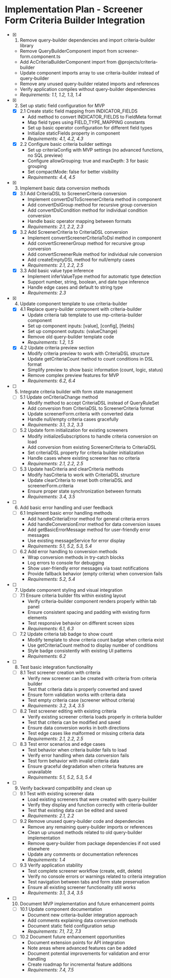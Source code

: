 # Implementation Plan - Screener Form Criteria Builder Integration

- [x] 1. Remove query-builder dependencies and import criteria-builder library
  - Remove QueryBuilderComponent import from screener-form.component.ts
  - Add AcCriteriaBuilderComponent import from @projects/criteria-builder
  - Update component imports array to use criteria-builder instead of query-builder
  - Remove any unused query-builder related imports and references
  - Verify application compiles without query-builder dependencies
  - _Requirements: 1.1, 1.2, 1.3, 1.4_

- [x] 2. Set up static field configuration for MVP
  - [x] 2.1 Create static field mapping from INDICATOR_FIELDS
    - Add method to convert INDICATOR_FIELDS to FieldMeta format
    - Map field types using FIELD_TYPE_MAPPING constants
    - Set up basic operator configuration for different field types
    - Initialize staticFields property in component
    - _Requirements: 4.1, 4.2, 4.3_
  - [x] 2.2 Configure basic criteria builder settings
    - Set up criteriaConfig with MVP settings (no advanced functions, no SQL preview)
    - Configure allowGrouping: true and maxDepth: 3 for basic grouping
    - Set compactMode: false for better visibility
    - _Requirements: 4.4, 4.5_

- [x] 3. Implement basic data conversion methods
  - [x] 3.1 Add CriteriaDSL to ScreenerCriteria conversion
    - Implement convertDslToScreenerCriteria method in component
    - Add convertDslGroup method for recursive group conversion
    - Add convertDslCondition method for individual condition conversion
    - Handle basic operator mapping between formats
    - _Requirements: 2.1, 2.2, 2.3_
  - [x] 3.2 Add ScreenerCriteria to CriteriaDSL conversion
    - Implement convertScreenerCriteriaToDsl method in component
    - Add convertScreenerGroup method for recursive group conversion
    - Add convertScreenerRule method for individual rule conversion
    - Add createEmptyDSL method for null/empty cases
    - _Requirements: 2.1, 2.2, 2.5_
  - [x] 3.3 Add basic value type inference
    - Implement inferValueType method for automatic type detection
    - Support number, string, boolean, and date type inference
    - Handle edge cases and default to string type
    - _Requirements: 2.3_

- [x] 4. Update component template to use criteria-builder
  - [x] 4.1 Replace query-builder component with criteria-builder
    - Update criteria tab template to use mp-criteria-builder component
    - Set up component inputs: [value], [config], [fields]
    - Set up component outputs: (valueChange)
    - Remove old query-builder template code
    - _Requirements: 1.2, 1.5_
  - [x] 4.2 Update criteria preview section
    - Modify criteria preview to work with CriteriaDSL structure
    - Update getCriteriaCount method to count conditions in DSL format
    - Simplify preview to show basic information (count, logic, status)
    - Remove complex preview features for MVP
    - _Requirements: 6.2, 6.4_

- [ ] 5. Integrate criteria builder with form state management
  - [ ] 5.1 Update onCriteriaChange method
    - Modify method to accept CriteriaDSL instead of QueryRuleSet
    - Add conversion from CriteriaDSL to ScreenerCriteria format
    - Update screenerForm.criteria with converted data
    - Handle null/empty criteria cases gracefully
    - _Requirements: 3.1, 3.2, 3.3_
  - [ ] 5.2 Update form initialization for existing screeners
    - Modify initializeSubscriptions to handle criteria conversion on load
    - Add conversion from existing ScreenerCriteria to CriteriaDSL
    - Set criteriaDSL property for criteria builder initialization
    - Handle cases where existing screener has no criteria
    - _Requirements: 2.1, 2.2, 2.5_
  - [ ] 5.3 Update hasCriteria and clearCriteria methods
    - Modify hasCriteria to work with CriteriaDSL structure
    - Update clearCriteria to reset both criteriaDSL and screenerForm.criteria
    - Ensure proper state synchronization between formats
    - _Requirements: 3.4, 3.5_

- [ ] 6. Add basic error handling and user feedback
  - [ ] 6.1 Implement basic error handling methods
    - Add handleCriteriaError method for general criteria errors
    - Add handleConversionError method for data conversion issues
    - Add getBasicErrorMessage method for user-friendly error messages
    - Use existing messageService for error display
    - _Requirements: 5.1, 5.2, 5.3, 5.4_
  - [ ] 6.2 Add error handling to conversion methods
    - Wrap conversion methods in try-catch blocks
    - Log errors to console for debugging
    - Show user-friendly error messages via toast notifications
    - Provide fallback behavior (empty criteria) when conversion fails
    - _Requirements: 5.2, 5.4_

- [ ] 7. Update component styling and visual integration
  - [ ] 7.1 Ensure criteria builder fits within existing layout
    - Verify criteria-builder component renders properly within tab panel
    - Ensure consistent spacing and padding with existing form elements
    - Test responsive behavior on different screen sizes
    - _Requirements: 6.1, 6.3_
  - [ ] 7.2 Update criteria tab badge to show count
    - Modify template to show criteria count badge when criteria exist
    - Use getCriteriaCount method to display number of conditions
    - Style badge consistently with existing UI patterns
    - _Requirements: 6.2_

- [ ] 8. Test basic integration functionality
  - [ ] 8.1 Test screener creation with criteria
    - Verify new screener can be created with criteria from criteria builder
    - Test that criteria data is properly converted and saved
    - Ensure form validation works with criteria data
    - Test empty criteria case (screener without criteria)
    - _Requirements: 3.2, 3.4, 3.5_
  - [ ] 8.2 Test screener editing with existing criteria
    - Verify existing screener criteria loads properly in criteria builder
    - Test that criteria can be modified and saved
    - Ensure data conversion works in both directions
    - Test edge cases like malformed or missing criteria data
    - _Requirements: 2.1, 2.2, 2.5_
  - [ ] 8.3 Test error scenarios and edge cases
    - Test behavior when criteria builder fails to load
    - Verify error handling when data conversion fails
    - Test form behavior with invalid criteria data
    - Ensure graceful degradation when criteria features are unavailable
    - _Requirements: 5.1, 5.2, 5.3, 5.4_

- [ ] 9. Verify backward compatibility and clean up
  - [ ] 9.1 Test with existing screener data
    - Load existing screeners that were created with query-builder
    - Verify they display and function correctly with criteria-builder
    - Test that existing data can be edited and saved
    - _Requirements: 2.1, 2.2_
  - [ ] 9.2 Remove unused query-builder code and dependencies
    - Remove any remaining query-builder imports or references
    - Clean up unused methods related to old query-builder implementation
    - Remove query-builder from package dependencies if not used elsewhere
    - Update any comments or documentation references
    - _Requirements: 1.4_
  - [ ] 9.3 Verify application stability
    - Test complete screener workflow (create, edit, delete)
    - Verify no console errors or warnings related to criteria integration
    - Test navigation between tabs and form state preservation
    - Ensure all existing screener functionality still works
    - _Requirements: 3.1, 3.4, 3.5_

- [ ] 10. Document MVP implementation and future enhancement points
  - [ ] 10.1 Update component documentation
    - Document new criteria-builder integration approach
    - Add comments explaining data conversion methods
    - Document static field configuration setup
    - _Requirements: 7.1, 7.2, 7.3_
  - [ ] 10.2 Document future enhancement opportunities
    - Document extension points for API integration
    - Note areas where advanced features can be added
    - Document potential improvements for validation and error handling
    - Create roadmap for incremental feature additions
    - _Requirements: 7.4, 7.5_